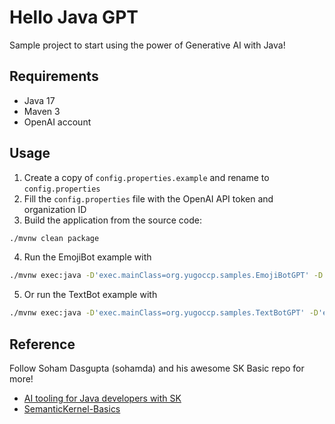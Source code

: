 # Hello Java GPT

Sample project to start using the power of Generative AI with Java!

## Requirements
- Java 17
- Maven 3
- OpenAI account

## Usage

1. Create a copy of `config.properties.example` and rename to `config.properties`
2. Fill the `config.properties` file with the OpenAI API token and organization ID
3. Build the application from the source code:
```bash
./mvnw clean package
```
4. Run the EmojiBot example with
```bash
./mvnw exec:java -D'exec.mainClass=org.yugoccp.samples.EmojiBotGPT' -D'exec.args=./config.properties'
```

5. Or run the TextBot example with
```bash
./mvnw exec:java -D'exec.mainClass=org.yugoccp.samples.TextBotGPT' -D'exec.args=./config.properties <TEXT FILE PATH>'
```

## Reference
Follow Soham Dasgupta (sohamda) and his awesome SK Basic repo for more!
- [AI tooling for Java developers with SK](https://devblogs.microsoft.com/semantic-kernel/ai-tooling-for-java-developers-with-sk/)
- [SemanticKernel-Basics](https://github.com/sohamda/SemanticKernel-Basics)
